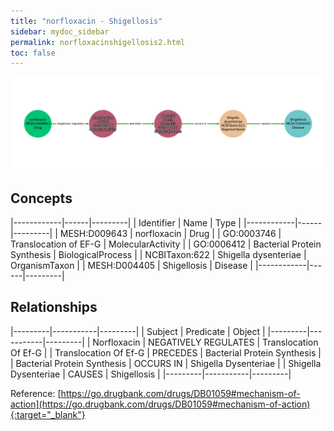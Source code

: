 ```yaml
---
title: "norfloxacin - Shigellosis"
sidebar: mydoc_sidebar
permalink: norfloxacinshigellosis2.html
toc: false 
---
```


![Path Visualization](/images/norfloxacinshigellosis2.png)

## Concepts

|------------|------|---------|
| Identifier | Name | Type    |
|------------|------|---------|
| MESH:D009643 | norfloxacin | Drug |
| GO:0003746 | Translocation of EF-G | MolecularActivity |
| GO:0006412 | Bacterial Protein Synthesis | BiologicalProcess |
| NCBITaxon:622 | Shigella dysenteriae | OrganismTaxon |
| MESH:D004405 | Shigellosis | Disease |
|------------|------|---------|

## Relationships

|---------|-----------|---------|
| Subject | Predicate | Object  |
|---------|-----------|---------|
| Norfloxacin | NEGATIVELY REGULATES | Translocation Of Ef-G |
| Translocation Of Ef-G | PRECEDES | Bacterial Protein Synthesis |
| Bacterial Protein Synthesis | OCCURS IN | Shigella Dysenteriae |
| Shigella Dysenteriae | CAUSES | Shigellosis |
|---------|-----------|---------|

Reference: [https://go.drugbank.com/drugs/DB01059#mechanism-of-action](https://go.drugbank.com/drugs/DB01059#mechanism-of-action){:target="_blank"}